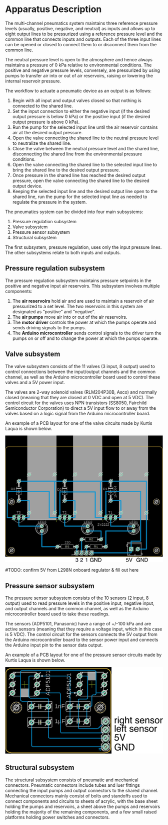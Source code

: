 # Apparatus Description

The multi-channel pneumatics system maintains three reference pressure levels (usually, positive, negative, and neutral) as inputs and allows up to eight output lines to be pressurized using a reference pressure level and the common line that connects inputs and outputs. Each of the three input lines can be opened or closed to connect them to or disconnect them from the common line.

The neutral pressure level is open to the atmosphere and hence always maintains a pressure of 0 kPa relative to environmental conditions. The positive and negative pressure levels, conversely, are pressurized by using pumps to transfer air into or out of air reservoirs, raising or lowering the internal reservoir pressure.

The workflow to actuate a pneumatic device as an output is as follows:

1. Begin with all input and output valves closed so that nothing is connected to the shared line.
2. Set the input connection to either the negative input (if the desired output pressure is below 0 kPa) or the positive input (if the desired output pressure is above 0 kPa).
3. Run the pump for the selected input line until the air reservoir contains air at the desired output pressure.
4. Open the valve connecting the shared line to the neutral pressure level to neutralize the shared line.
5. Close the valve between the neutral pressure level and the shared line, disconnecting the shared line from the environmental pressure conditions.
6. Open the valve connecting the shared line to the selected input line to bring the shared line to the desired output pressure.
7. Once pressure in the shared line has reached the desired output pressure, open the valve connecting the shared line to the desired output device.
8. Keeping the selected input line and the desired output line open to the shared line, run the pump for the selected input line as needed to regulate the pressure in the system.

The pneumatics system can be divided into four main subsystems:

1. Pressure regulation subsystem
2. Valve subsystem
3. Pressure sensor subsystem
4. Structural subsystem

The first subsystem, pressure regulation, uses only the input pressure lines. The other subsystems relate to both inputs and outputs.

## Pressure regulation subsystem

The pressure regulation subsystem maintains pressure setpoints in the positive and negative input air reservoirs. This subsystem involves multiple components:

1. The **air reservoirs** hold air and are used to maintain a reservoir of air pressurized to a set level. The two reservoirs in this system are designated as “positive” and “negative”.
2. The **air pumps** move air into or out of the air reservoirs.
3. The **motor driver** controls the power at which the pumps operate and sends driving signals to the pumps.
4. The **Arduino microcontroller** sends control signals to the driver turn the pumps on or off and to change the power at which the pumps operate. 

## Valve subsystem

The valve subsystem consists of the 11 valves (3 input, 8 output) used to control connections between the input/output channels and the common channel, as well as the Arduino microcontroller board used to control these valves and a 5V power input.

The valves are 2-way solenoid valves (RLM204P30B, Asco) and normally closed (meaning that they are closed at 0 VDC and open at 5 VDC). The control circuit for the valves uses NPN transistors (SS8050, Fairchild Semiconductor Corporation) to direct a 5V input flow to or away from the valves based on a logic signal from the Arduino microcontroller board.

An example of a PCB layout for one of the valve circuits made by Kurtis Laqua is shown below.

![InputValvePCB](..\figs\3_valve_board_image.png)

#TODO: confirm 5V from L298N onboard regulator & fill out here

## Pressure sensor subsystem

The pressure sensor subsystem consists of the 10 sensors (2 input, 8 output) used to read pressure levels in the positive input, negative input, and output channels and the common channel, as well as the Arduino microcontroller board used to take these readings.

The sensors (ADP5101, Panasonic) have a range of +/-100 kPa and are active sensors (meaning that they require a voltage input, which in this case is 5 VDC). The control circuit for the sensors connects the 5V output from the Arduino microcontroller board to the sensor power input and connects the Arduino input pin to the sensor data output.

An example of a PCB layout for one of the pressure sensor circuits made by Kurtis Laqua is shown below.

![SensorPCB](..\figs\sensor_board_image.png)

## Structural subsystem

The structural subsystem consists of pneumatic and mechanical connectors. Pneumatic connectors include tubes and luer fittings connecting the input pumps and output connectors to the shared channel. Mechanical connectors mainly consist of bolts and standoffs used to connect components and circuits to sheets of acrylic, with the base sheet holding the pumps and reservoirs, a sheet above the pumps and reservoirs holding the majority of the remaining components, and a few small raised platforms holding power switches and connectors.
